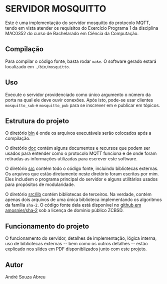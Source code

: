 # SERVIDOR MOSQUITTO

Este é uma implementação do servidor  mosquitto  do  protocolo  MQTT,  tendo  em
vista atender os requisitos do Exercício Programa 1  da  disciplina  MAC0352  do
curso de Bachelarado em Ciência da Computação.

## Compilação

Para compilar o código fonte, basta  rodar  `make`.  O  software  gerado  estará
localizado em `./bin/mosquitto`.

## Uso

Execute o servidor providenciado como único argumento o número da porta na  qual
ele deve ouvir conexões. Após isto,  pode-se  usar  clientes  `mosquitto_sub`  e
`mosquitto_pub` para se inscrever em e publicar em tópicos.

## Estrutura do projeto

O diretório [bin](./bin) é onde os arquivos executáveis serão colocados após
a compilação.

O diretório [doc](./doc) contém alguns  documentos  e  recursos  que  podem  ser
usados para entender como o protocolo MQTT funciona e de  onde  foram  retiradas
as informações utilizadas para escrever este software.

O diretório [src](./src) contém  todo  o  código  fonte,  incluindo  bibliotecas
externas. Os arquivos que estão diretamente neste diretório foram  escritos  por
mim. Eles includem o programa principal do servidor e alguns utilitários  usados
para propósitos de modularidade. 

O diretório [src/lib](./src/lib) contém bibliotecas de  terceiros.  Na  verdade,
contém apenas dois arquivos de uma única biblioteca implementando os  algoritmos
da  família  `sha-2`.  O  código  fonte  dela  está  disponível  no  [github  em
amosnier/sha-2](https://github.com/amosnier/sha-2)  sob  a  licença  de  domínio
público ZCBSD.

## Funcionamento do projeto

O funcionamento do servidor, detalhes  de  implementação,  lógica  interna,  uso
de bibliotecas externas -- bem como os outros detalhes --  estão  explicado  nos
slides em PDF disponiblizados junto com este projeto.

## Autor

André Souza Abreu
